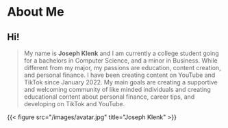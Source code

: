  # About Me


## Hi!

>My name is **Joseph Klenk** and I am currently a college student 
going for a bachelors in Computer Science, and a minor in Business. While different from my major, my passions are 
education, content creation, and personal finance. I have been creating content on YouTube and TikTok since January 2022. My main goals are 
creating a supportive and welcoming community of like minded individuals and creating educational content 
about personal finance, career tips, and developing on TikTok and YouTube.

{{< figure src="/images/avatar.jpg" title="Joseph Klenk" >}}
